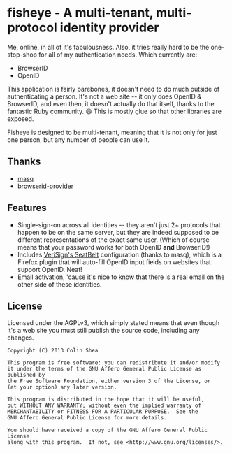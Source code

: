 # fisheye - A multi-tenant, multi-protocol identity provider

Me, online, in all of it's fabulousness. Also, it tries really hard to be the
one-stop-shop for all of my authentication needs. Which currently are:

- BrowserID
- OpenID

This application is fairly barebones, it doesn't need to do much outside of
authenticating a person. It's not a web site -- it only does OpenID & BrowserID,
and even then, it doesn't actually do that itself, thanks to the fantastic Ruby
community. :smile: This is mostly glue so that other libraries are exposed.

Fisheye is designed to be multi-tenant, meaning that it is not only for just one
person, but any number of people can use it.

## Thanks

- [masq](https://github.com/dennisreimann/masq)
- [browserid-provider](https://github.com/ringe/browserid-provider)

## Features

- Single-sign-on across all identities -- they aren't just 2+ protocols that
  happen to be on the same server, but they are indeed supposed to be different
  representations of the exact same user. (Which of course means that your
  password works for both OpenID **and** BrowserID!)
- Includes [VeriSign's SeatBelt][seatbelt] configuration (thanks to masq),
  which is a Firefox plugin that will auto-fill OpenID input fields on websites
  that support OpenID. Neat!
- Email activation, 'cause it's nice to know that there is a real email on the
  other side of these identities.

[seatbelt]: https://pip.verisignlabs.com/seatbelt.do

## License

Licensed under the AGPLv3, which simply stated means that even though it's a web
site you must still publish the source code, including any changes.

    Copyright (C) 2013 Colin Shea

    This program is free software: you can redistribute it and/or modify
    it under the terms of the GNU Affero General Public License as published by
    the Free Software Foundation, either version 3 of the License, or
    (at your option) any later version.

    This program is distributed in the hope that it will be useful,
    but WITHOUT ANY WARRANTY; without even the implied warranty of
    MERCHANTABILITY or FITNESS FOR A PARTICULAR PURPOSE.  See the
    GNU Affero General Public License for more details.

    You should have received a copy of the GNU Affero General Public License
    along with this program.  If not, see <http://www.gnu.org/licenses/>.
